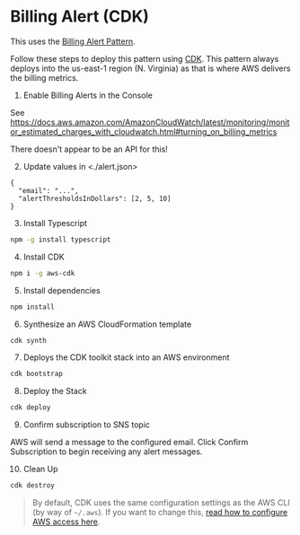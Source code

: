 # Billing Alert (CDK)

This uses the [Billing Alert Pattern](https://www.jeremydaly.com/billing-alert-pattern/).

Follow these steps to deploy this pattern using [CDK](https://aws.amazon.com/cdk/). This pattern always deploys into the
us-east-1 region (N. Virginia) as that is where AWS delivers the billing metrics.

1. Enable Billing Alerts in the Console

See <https://docs.aws.amazon.com/AmazonCloudWatch/latest/monitoring/monitor_estimated_charges_with_cloudwatch.html#turning_on_billing_metrics>

There doesn't appear to be an API for this!

2. Update values in <./alert.json>

```
{
  "email": "...",
  "alertThresholdsInDollars": [2, 5, 10]
}
```

3. Install Typescript

```bash
npm -g install typescript
```

4. Install CDK

```bash
npm i -g aws-cdk
```

5. Install dependencies

```bash
npm install
```

6. Synthesize an AWS CloudFormation template

```bash
cdk synth
```

7. Deploys the CDK toolkit stack into an AWS environment

```bash
cdk bootstrap
```

8. Deploy the Stack

```bash
cdk deploy
```

9. Confirm subscription to SNS topic

AWS will send a message to the configured email. Click Confirm Subscription to begin receiving any alert messages. 

10. Clean Up

```bash
cdk destroy
```

> By default, CDK uses the same configuration settings as the AWS CLI (by way of `~/.aws`). If you want to
> change this, [read how to configure AWS access here](https://docs.aws.amazon.com/cdk/latest/guide/getting_started.html).
